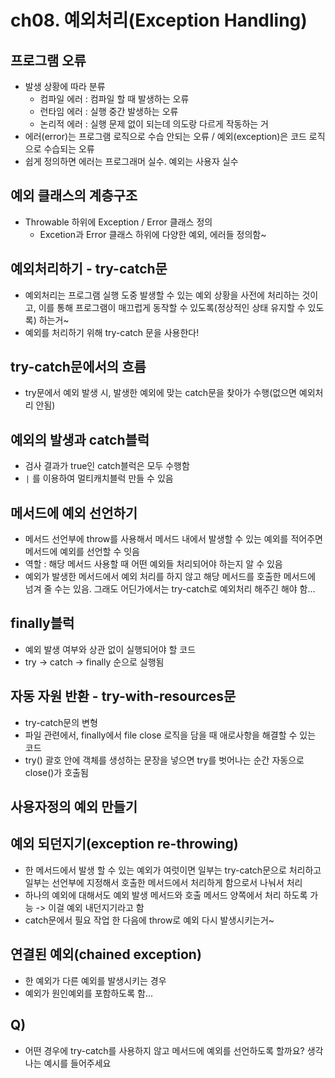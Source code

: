 # ch08. 예외처리(Exception Handling)
## 프로그램 오류
* 발생 상황에 따라 분류
  * 컴파일 에러 : 컴파일 할 때 발생하는 오류
  * 런타임 에러 : 실행 중간 발생하는 오류
  * 논리적 에러 : 실행 문제 없이 되는데 의도랑 다르게 작동하는 거
* 에러(error)는 프로그램 로직으로 수습 안되는 오류 / 예외(exception)은 코드 로직으로 수습되는 오류
* 쉽게 정의하면 에러는 프로그래머 실수. 예외는 사용자 실수

## 예외 클래스의 계층구조
* Throwable 하위에 Exception / Error 클래스 정의
  * Excetion과 Error 클래스 하위에 다양한 예외, 에러들 정의함~

## 예외처리하기 - try-catch문
* 예외처리는 프로그램 실행 도중 발생할 수 있는 예외 상황을 사전에 처리하는 것이고, 이를 통해 프로그램이 매끄럽게 동작할 수 있도록(정상적인 상태 유지할 수 있도록) 하는거~
* 예외를 처리하기 위해 try-catch 문을 사용한다!

## try-catch문에서의 흐름
* try문에서 예외 발생 시, 발생한 예외에 맞는 catch문을 찾아가 수행(없으면 예외처리 안됨)

## 예외의 발생과 catch블럭
* 검사 결과가 true인 catch블럭은 모두 수행함
* `|` 를 이용하여 멀티캐치블럭 만들 수 있음

## 메서드에 예외 선언하기
* 메서드 선언부에 throw를 사용해서 메서드 내에서 발생할 수 있는 예외를 적어주면 메서드에 예외를 선언할 수 잇음
* 역할 : 해당 메서드 사용할 때 어떤 예외들 처리되어야 하는지 알 수 있음
* 예외가 발생한 메서드에서 예외 처리를 하지 않고 해당 메서드를 호출한 메서드에 넘겨 줄 수는 있음. 그래도 어딘가에서는 try-catch로 예외처리 해주긴 해야 함...

## finally블럭
* 예외 발생 여부와 상관 없이 실행되어야 할 코드
* try -> catch -> finally 순으로 실행됨

## 자동 자원 반환 - try-with-resources문
* try-catch문의 변형
* 파일 관련에서, finally에서 file close 로직을 담을 때 애로사항을 해결할 수 있는 코드
* try() 괄호 안에 객체를 생성하는 문장을 넣으면 try를 벗어나는 순간 자동으로 close()가 호출됨

## 사용자정의 예외 만들기
## 예외 되던지기(exception re-throwing)
* 한 메서드에서 발생 할 수 있는 예외가 여럿이면 일부는 try-catch문으로 처리하고 일부는 선언부에 지정해서 호출한 메서드에서 처리하게 함으로서 나눠서 처리
* 하나의 예외에 대해서도 예외 발생 메서드와 호출 메서드 양쪽에서 처리 하도록 가능 -> 이걸 예외 내던지기라고 함
* catch문에서 필요 작업 한 다음에 throw로 예외 다시 발생시키는거~

## 연결된 예외(chained exception)
* 한 예외가 다른 예외를 발생시키는 경우
* 예외가 원인예외를 포함하도록 함...

## Q)
* 어떤 경우에 try-catch를 사용하지 않고 메서드에 예외를 선언하도록 할까요? 생각나는 예시를 들어주세요
